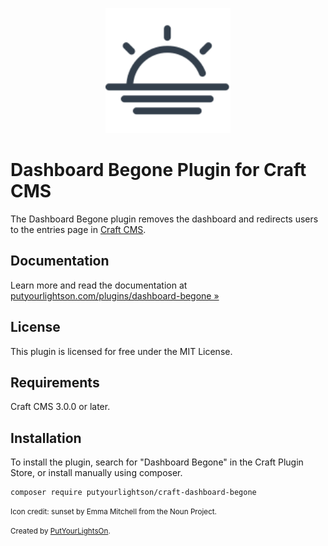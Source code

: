 <p align="center"><img width="200" src="src/icon.svg"></p>

# Dashboard Begone Plugin for Craft CMS

The Dashboard Begone plugin removes the dashboard and redirects users to the entries page in  [Craft CMS](https://craftcms.com/).

## Documentation

Learn more and read the documentation at [putyourlightson.com/plugins/dashboard-begone »](https://putyourlightson.com/plugins/dashboard-begone)

## License

This plugin is licensed for free under the MIT License.

## Requirements

Craft CMS 3.0.0 or later.

## Installation

To install the plugin, search for "Dashboard Begone" in the Craft Plugin Store, or install manually using composer.

```shell
composer require putyourlightson/craft-dashboard-begone
```
<small>Icon credit: sunset by Emma Mitchell from the Noun Project.</small>

<small>Created by [PutYourLightsOn](https://putyourlightson.com/).</small>
